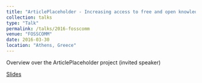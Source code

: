 ```yaml
---
title: "ArticlePlaceholder - Increasing access to free and open knowledge for speakers of underserved languages on Wikipedia"
collection: talks
type: "Talk"
permalink: /talks/2016-fosscomm
venue: "FOSSCOMM"
date: 2016-03-30
location: "Athens, Greece"
---
```


Overview over the ArticlePlaceholder project (invited speaker)

[Slides](https://commons.wikimedia.org/wiki/File:FOSSCOMM_2016_-_Increasing_access_to_free_and_open_knowledge_for_speakers_of_underserved_languages_on_Wikipedia.pdf)